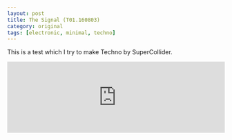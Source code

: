 ```yaml
---
layout: post
title: The Signal (T01.160803)
category: original
tags: [electronic, minimal, techno]
---
```

This is a test which I try to make Techno by SuperCollider.
<iframe width="100%" height="166" scrolling="no" frameborder="no" src="https://w.soundcloud.com/player/?url=https%3A//api.soundcloud.com/tracks/281471035&amp;color=ff5500&amp;auto_play=false&amp;hide_related=false&amp;show_comments=true&amp;show_user=true&amp;show_reposts=false"></iframe>
